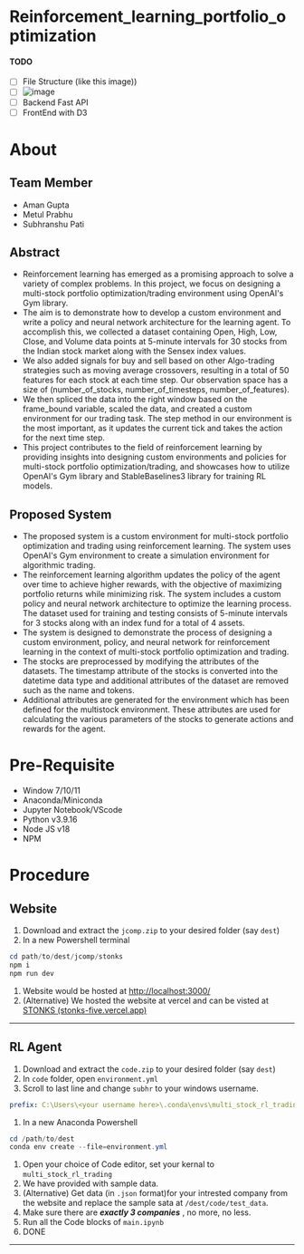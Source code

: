 # Reinforcement_learning_portfolio_optimization
#### TODO
- [ ] File Structure (like this image))
- [ ] ![image](https://github.com/metal0bird/Portfolio_Optimization_Reinforcement_Learning/assets/83113185/d92f18bd-36e8-4123-9508-5548d22435c2)
- [ ] Backend Fast API
- [ ] FrontEnd with D3

# About

## Team Member

- Aman Gupta
- Metul Prabhu
- Subhranshu Pati
  
## Abstract

- Reinforcement learning has emerged as a promising approach to solve a variety of complex problems. In this project, we focus on designing a multi-stock portfolio optimization/trading environment using OpenAI's Gym library.
- The aim is to demonstrate how to develop a custom environment and write a policy and neural network architecture for the learning agent. To accomplish this, we collected a dataset containing Open, High, Low, Close, and Volume data points at 5-minute intervals for 30 stocks from the Indian stock market along with the Sensex index values.
- We also added signals for buy and sell based on other Algo-trading strategies such as moving average crossovers, resulting in a total of 50 features for each stock at each time step. Our observation space has a size of (number_of_stocks, number_of_timesteps, number_of_features).
- We then spliced the data into the right window based on the frame_bound variable, scaled the data, and created a custom environment for our trading task. The step method in our environment is the most important, as it updates the current tick and takes the action for the next time step.
- This project contributes to the field of reinforcement learning by providing insights into designing custom environments and policies for multi-stock portfolio optimization/trading, and showcases how to utilize OpenAI's Gym library and StableBaselines3 library for training RL models.

## Proposed System

- The proposed system is a custom environment for multi-stock portfolio optimization and trading using reinforcement learning. The system uses OpenAI's Gym environment to create a simulation environment for algorithmic trading.
- The reinforcement learning algorithm updates the policy of the agent over time to achieve higher rewards, with the objective of maximizing portfolio returns while minimizing risk. The system includes a custom policy and neural network architecture to optimize the learning process. The dataset used for training and testing consists of 5-minute intervals for 3 stocks along with an index fund for a total of 4 assets.
- The system is designed to demonstrate the process of designing a custom environment, policy, and neural network for reinforcement learning in the context of multi-stock portfolio optimization and trading.
- The stocks are preprocessed by modifying the attributes of the datasets. The timestamp attribute of the stocks is converted into the datetime data type and additional attributes of the dataset are removed such as the name and tokens.
- Additional attributes are generated for the environment which has been defined for the multistock environment. These attributes are used for calculating the various parameters of the stocks to generate actions and rewards for the agent.

# Pre-Requisite

- Window 7/10/11
- Anaconda/Miniconda
- Jupyter Notebook/VScode
- Python v3.9.16
- Node JS v18
- NPM

# Procedure

## Website

1. Download and extract the `jcomp.zip`  to your desired folder (say `dest`)
2. In a new Powershell terminal

```powershell
cd path/to/dest/jcomp/stonks
npm i
npm run dev
```

1. Website would be hosted at [http://localhost:3000/](http://localhost:3000/)
2. (Alternative) We hosted the website at vercel and can be visted at [STONKS (stonks-five.vercel.app)](https://stonks-five.vercel.app/)

---

## RL Agent

1. Download and extract the `code.zip`  to your desired folder (say `dest`)
2. In `code` folder, open `environment.yml`
3. Scroll to last line and change `subhr` to your windows username.

```yaml
prefix: C:\Users\<your username here>\.conda\envs\multi_stock_rl_trading
```

1. In a new Anaconda Powershell

```powershell
cd /path/to/dest
conda env create --file=environment.yml
```

1. Open your choice of Code editor, set your kernal to `multi_stock_rl_trading` 
2. We have provided with sample data.
3. (Alternative) Get data (in `.json` format)for your intrested company from the website and replace the sample sata at `/dest/code/test_data`. 
4. Make sure there are ***exactly 3 companies*** , no more, no less. 
5. Run all the Code blocks of `main.ipynb` 
6. DONE

---
